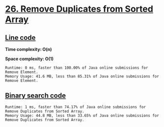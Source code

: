 # [26. Remove Duplicates from Sorted Array](https://leetcode.com/problems/remove-duplicates-from-sorted-array/)

## [Line code](https://github.com/alexengrig/leetcode/blob/main/src/main/java/dev/alexengrig/leetcode/_27_remove_element/LineSolution.java)

**Time complexity: O(n)**

**Space complexity: O(1)**

```
Runtime: 0 ms, faster than 100.00% of Java online submissions for Remove Element.
Memory Usage: 41.6 MB, less than 85.31% of Java online submissions for Remove Element.
```

## [Binary search code](https://github.com/alexengrig/leetcode/blob/main/src/main/java/dev/alexengrig/leetcode/_26_remove_duplicates_from_sorted_array/BinarySolution.java)

```
Runtime: 1 ms, faster than 74.17% of Java online submissions for Remove Duplicates from Sorted Array.
Memory Usage: 44.8 MB, less than 33.65% of Java online submissions for Remove Duplicates from Sorted Array.
```
